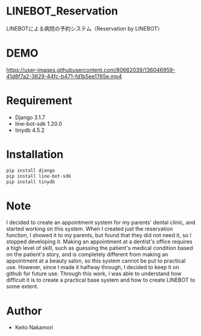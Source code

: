 # LINEBOT_Reservation
LINEBOTによる病院の予約システム（Reservation by LINEBOT）

# DEMO
https://user-images.githubusercontent.com/80662039/136046959-41d8f7a2-3629-44fc-b471-fd1b5ee1765e.mp4

# Requirement
* Django 3.1.7
* line-bot-sdk 1.20.0
* tinydb 4.5.2

# Installation
```bash
pip install django
pip install line-bot-sdk
pip install tinydb
```
# Note
I decided to create an appointment system for my parents' dental clinic, and started working on this system. When I created just the reservation function, I showed it to my parents, but found that they did not need it, so I stopped developing it. Making an appointment at a dentist's office requires a high level of skill, such as guessing the patient's medical condition based on the patient's story, and is completely different from making an appointment at a beauty salon, so this system cannot be put to practical use.
However, since I made it halfway through, I decided to keep it on github for future use. Through this work, I was able to understand how difficult it is to create a practical base system and how to create LINEBOT to some extent.

# Author
* Keito Nakamori

